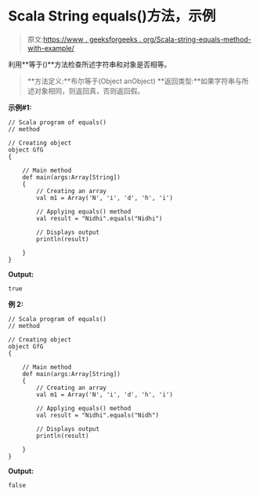 # Scala String equals()方法，示例

> 原文:[https://www . geeksforgeeks . org/Scala-string-equals-method-with-example/](https://www.geeksforgeeks.org/scala-string-equals-method-with-example/)

利用**等于()**方法检查所述字符串和对象是否相等。

> **方法定义:**布尔等于(Object anObject)
> **返回类型:**如果字符串与所述对象相同，则返回真，否则返回假。

**示例#1:**

```
// Scala program of equals()
// method

// Creating object
object GfG
{ 

    // Main method
    def main(args:Array[String])
    {
        // Creating an array
        val m1 = Array('N', 'i', 'd', 'h', 'i')

        // Applying equals() method
        val result = "Nidhi".equals("Nidhi")

        // Displays output
        println(result)

    }
} 
```

**Output:**

```
true

```

**例 2:**

```
// Scala program of equals()
// method

// Creating object
object GfG
{ 

    // Main method
    def main(args:Array[String])
    {
        // Creating an array
        val m1 = Array('N', 'i', 'd', 'h', 'i')

        // Applying equals() method
        val result = "Nidhi".equals("Nidh")

        // Displays output
        println(result)

    }
} 
```

**Output:**

```
false

```